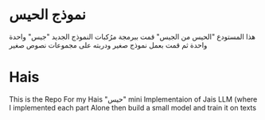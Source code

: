 
# نموذج الحيس
هذا المستودع "الحيس من الجيس" قمت ببرمجة مرُكبات النموذج الجديد "جيس" واحدة واحدة ثم قمت بعمل نموذج صغير ودربته على مجموعات نصوص صغير
# Hais 
This is the Repo For my Hais "حيس" mini Implementaion of Jais LLM (where I implemented each part Alone then build a small model and train it on texts
